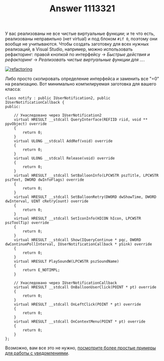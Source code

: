 ﻿---
title: "Answer 1113321"
se.owner.user_id: 240512
se.owner.display_name: "MSDN.WhiteKnight"
se.owner.link: "https://ru.stackoverflow.com/users/240512/msdn-whiteknight"
se.answer_id: 1113321
se.question_id: 1113317
se.post_type: answer
se.is_accepted: True
---
<p>У вас реализованы не все чистые виртуальные функции; и те что есть, реализованы неправильно (нет virtual) и под блоком <code>#if 0</code>, поэтому они вообще не учитываются. Чтобы создать заготовку для всех нужных реализаций, в Visual Studio, например, можно использовать рефакторинг: правой кнопкой по интерфейсу -> <em>Быстрые действия и рефакторинг</em> -> <em>Реализовать чистые виртуальные функции для ...</em>. </p>

<p><a href="https://i.stack.imgur.com/zQiT2.png" rel="nofollow noreferrer"><img src="https://i.stack.imgur.com/zQiT2.png" alt="refactoring"></a></p>

<p>Либо просто скопировать определение интерфейса и заменить все "=0" на реализацию. Вот минимально компилируемая заготовка для вашего класса:</p>

<pre><code>class notify : public IUserNotification2, public IUserNotificationCallback {
public: 

    // Унаследовано через IUserNotification2
    virtual HRESULT __stdcall QueryInterface(REFIID riid, void ** ppvObject) override
    {
        return 0;
    }
    virtual ULONG __stdcall AddRef(void) override
    {
        return 0;
    }
    virtual ULONG __stdcall Release(void) override
    {
        return 0;
    }
    virtual HRESULT __stdcall SetBalloonInfo(LPCWSTR pszTitle, LPCWSTR pszText, DWORD dwInfoFlags) override
    {
        return 0;
    }
    virtual HRESULT __stdcall SetBalloonRetry(DWORD dwShowTime, DWORD dwInterval, UINT cRetryCount) override
    {
        return 0;
    }
    virtual HRESULT __stdcall SetIconInfo(HICON hIcon, LPCWSTR pszToolTip) override
    {
        return 0;
    }
    virtual HRESULT __stdcall Show(IQueryContinue * pqc, DWORD dwContinuePollInterval, IUserNotificationCallback * pSink) override
    {
        return 0;
    }
    virtual HRESULT PlaySoundW(LPCWSTR pszSoundName)
    {
        return E_NOTIMPL;
    }

    // Унаследовано через IUserNotificationCallback
    virtual HRESULT __stdcall OnBalloonUserClick(POINT * pt) override
    {
        return 0;
    }
    virtual HRESULT __stdcall OnLeftClick(POINT * pt) override
    {
        return 0;
    }
    virtual HRESULT __stdcall OnContextMenu(POINT * pt) override
    {
        return 0;
    }
};
</code></pre>

<p>Возможно, вам все это не нужно, <a href="https://docs.microsoft.com/en-us/windows/win32/shell/notification-area#notifications-and-the-notification-area" rel="nofollow noreferrer">посмотрите более простые примеры для работы с уведомлениями</a>. </p>
